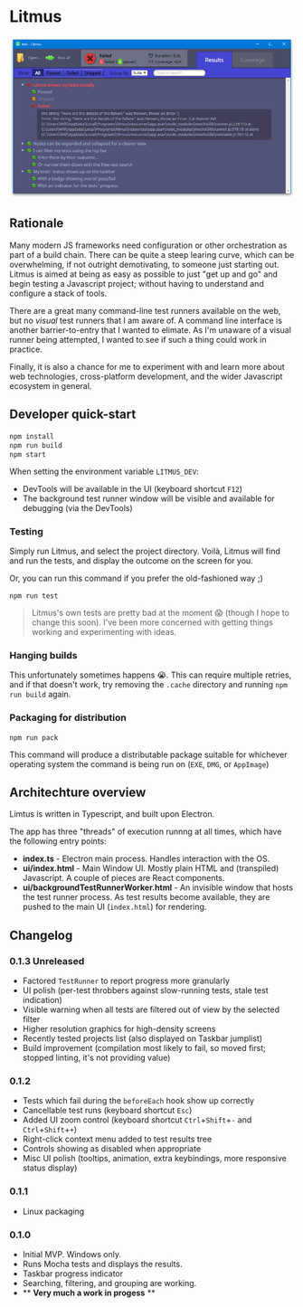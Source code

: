 # Litmus
![Litmus main user interface](./doc/img/feature-overview.png)

## Rationale

Many modern JS frameworks need configuration or other orchestration as part of a build chain. There can be quite a steep learing curve, which can be overwhelming, if not outright demotivating, to someone just starting out. Litmus is aimed at being as easy as possible to just "get up and go" and begin testing a Javascript project; without having to understand and configure a stack of tools.

There are a great many command-line test runners available on the web, but no _visual_ test runners that I am aware of. A command line interface is another barrier-to-entry that I wanted to elimate. As I'm unaware of a visual runner being attempted, I wanted to see if such a thing could work in practice.

Finally, it is also a chance for me to experiment with and learn more about web technologies, cross-platform development, and the wider Javascript ecosystem in general.


## Developer quick-start
```
npm install
npm run build
npm start
```

When setting the environment variable `LITMUS_DEV`:
 * DevTools will be available in the UI (keyboard shortcut `F12`)
 * The background test runner window will be visible and available for debugging (via the DevTools)

### Testing
Simply run Litmus, and select the project directory. Voilà, Litmus will find and run the tests, and display the outcome on the screen for you.

Or, you can run this command if you prefer the old-fashioned way ;)
```
npm run test
```
> Litmus's own tests are pretty bad at the moment 😱 (though I hope to change this soon). I've been more concerned with getting things working and experimenting with ideas.

### Hanging builds
This unfortunately sometimes happens 😭. This can require multiple retries, and if that doesn't work, try removing the `.cache` directory and running `npm run build` again.

### Packaging for distribution
```
npm run pack
```
This command will produce a distributable package suitable for whichever operating system the command is being run on (`EXE`, `DMG`, or `AppImage`)

## Architechture overview
Limtus is written in Typescript, and built upon Electron.

The app has three "threads" of execution runnng at all times, which have the following entry points:
* **index.ts** - Electron main process. Handles interaction with the OS.
* **ui/index.html** - Main Window UI. Mostly plain HTML and (transpiled) Javascript. A couple of pieces are React components.
* **ui/backgroundTestRunnerWorker.html** - An invisible window that hosts the test runner process. As test results become available, they are pushed to the main UI (`index.html`) for rendering.


## Changelog
### 0.1.3 Unreleased
* Factored `TestRunner` to report progress more granularly
* UI polish (per-test throbbers against slow-running tests, stale test indication)
* Visible warning when all tests are filtered out of view by the selected filter
* Higher resolution graphics for high-density screens
* Recently tested projects list (also displayed on Taskbar jumplist)
* Build improvement (compilation most likely to fail, so moved first; stopped linting, it's not providing value)

### 0.1.2
* Tests which fail during the `beforeEach` hook show up correctly
* Cancellable test runs (keyboard shortcut `Esc`)
* Added UI zoom control (keyboard shortcut `Ctrl`+`Shift`+`-` and `Ctrl`+`Shift`+`+`)
* Right-click context menu added to test results tree
* Controls showing as disabled when appropriate
* Misc UI polish (tooltips, animation, extra keybindings, more responsive status display)

### 0.1.1
* Linux packaging

### 0.1.0
* Initial MVP. Windows only.
* Runs Mocha tests and displays the results.
* Taskbar progress indicator
* Searching, filtering, and grouping are working.
* ** **Very much a work in progess** **
